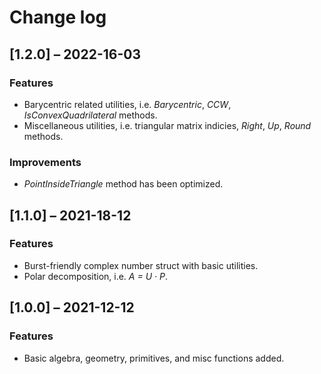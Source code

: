 # Change log

## [1.2.0] ⁠– 2022-16-03

### Features

- Barycentric related utilities, i.e. _Barycentric_, _CCW_, _IsConvexQuadrilateral_ methods.
- Miscellaneous utilities, i.e. triangular matrix indicies, _Right_, _Up_, _Round_ methods.

### Improvements

- _PointInsideTriangle_ method has been optimized.

## [1.1.0] ⁠– 2021-18-12

### Features

- Burst-friendly complex number struct with basic utilities.
- Polar decomposition, i.e. _A = U · P_.

## [1.0.0] ⁠– 2021-12-12

### Features

- Basic algebra, geometry, primitives, and misc functions added.
